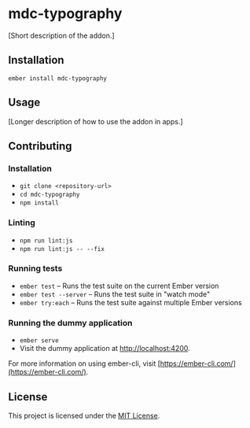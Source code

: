 mdc-typography
==============================================================================

[Short description of the addon.]

Installation
------------------------------------------------------------------------------

```
ember install mdc-typography
```


Usage
------------------------------------------------------------------------------

[Longer description of how to use the addon in apps.]


Contributing
------------------------------------------------------------------------------

### Installation

* `git clone <repository-url>`
* `cd mdc-typography`
* `npm install`

### Linting

* `npm run lint:js`
* `npm run lint:js -- --fix`

### Running tests

* `ember test` – Runs the test suite on the current Ember version
* `ember test --server` – Runs the test suite in "watch mode"
* `ember try:each` – Runs the test suite against multiple Ember versions

### Running the dummy application

* `ember serve`
* Visit the dummy application at [http://localhost:4200](http://localhost:4200).

For more information on using ember-cli, visit [https://ember-cli.com/](https://ember-cli.com/).

License
------------------------------------------------------------------------------

This project is licensed under the [MIT License](LICENSE.md).
